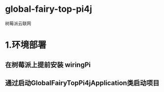 # global-fairy-top-pi4j
树莓派云联网
# 1.环境部署
## 在树莓派上提前安装 wiringPi
## 通过启动GlobalFairyTopPi4jApplication类启动项目

 
